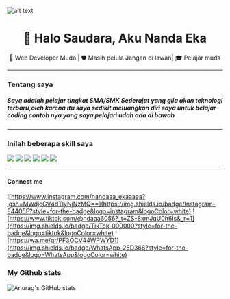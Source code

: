 ![alt text](github-header-image(1).png)

<h1 align="center">👋 Halo Saudara, Aku Nanda Eka</h1>

<p align="center">
  🚀 Web Developer Muda | 🛡 Masih pelula Jangan di lawan| 🎓 Pelajar muda 
</p>

---

### Tentang saya

##### Saya adalah pelajar tingkat SMA/SMK Sederajat yang gila akan teknologi terbaru,oleh karena itu saya sedikit meluangkan diri saya untuk belajar coding contoh nya yang saya pelajari udah ada di bawah


----

### Inilah beberapa skill saya 

<img src="https://img.shields.io/badge/ChatGPT-74aa9c?style=for-the-badge&logo=openai&logoColor=white" />
<img src="https://img.shields.io/badge/ngrok-140648?style=for-the-badge&logo=Ngrok&logoColor=white" />
<img src="https://img.shields.io/badge/C%2B%2B-00599C?style=for-the-badge&logo=c%2B%2B&logoColor=white" />
<img src="https://img.shields.io/badge/CSS3-1572B6?style=for-the-badge&logo=css3&logoColor=white" />
<img src="https://img.shields.io/badge/HTML5-E34F26?style=for-the-badge&logo=html5&logoColor=white" />
<img src="https://img.shields.io/badge/PHP-777BB4?style=for-the-badge&logo=php&logoColor=white" />

-------

#### Connect me

![https://www.instagram.com/nandaaa_ekaaaaa?igsh=MWdjcGV4dTlyNjNzMQ==](https://img.shields.io/badge/Instagram-E4405F?style=for-the-badge&logo=instagram&logoColor=white)  ![https://www.tiktok.com/@ndaaa6056?_t=ZS-8xmJqU0h6Is&_r=1](https://img.shields.io/badge/TikTok-000000?style=for-the-badge&logo=tiktok&logoColor=white)       ![https://wa.me/qr/PF3OCV44WPWYD1](https://img.shields.io/badge/WhatsApp-25D366?style=for-the-badge&logo=WhatsApp&logoColor=white)


### My Github stats
![Anurag's GitHub stats](https://github-readme-stats.vercel.app/api?username=anuraghazra&show_icons=true)